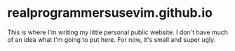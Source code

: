 # realprogrammersusevim.github.io

This is where I'm writing my little personal public website. I don't have much
of an idea what I'm going to put here. For now, it's small and super ugly.

